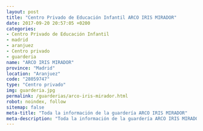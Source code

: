 ```yaml
---
layout: post
title: "Centro Privado de Educación Infantil ARCO IRIS MIRADOR"
date: 2017-09-20 20:57:05 +0200
categories:
- Centro Privado de Educación Infantil
- madrid
- aranjuez
- Centro privado
- guarderia
name: "ARCO IRIS MIRADOR"
province: "Madrid"
location: "Aranjuez"
code: "28059747"
type: "Centro privado"
img: guarderia.jpg
permalink: /guarderias/arco-iris-mirador.html
robot: noindex, follow
sitemap: false
meta-title: "Toda la información de la guardería ARCO IRIS MIRADOR"
meta-description: "Toda la información de la guardería ARCO IRIS MIRADOR"
---
```

